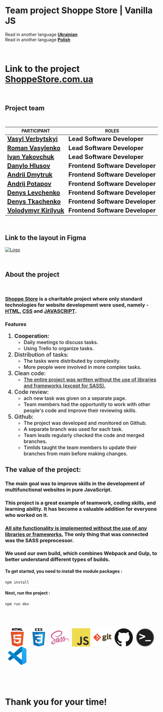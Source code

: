 # Team project **Shoppe Store** | Vanilla JS

Read in another language [**Ukrainian**](https://github.com/San88Francisco/ShoppeStore/blob/main/README.ua.md 'Go to Ukrainin translate')  
Read in another language [**Polish**](https://github.com/San88Francisco/ShoppeStore/blob/main/README.pl.md 'Go to Polish translate')

&nbsp;

# Link to the project [**ShoppeStore.com.ua**](https://shoppestore.netlify.app 'Go to the project website')

&nbsp;

## Project team

&nbsp;

| PARTICIPANT                                                                                                   | ROLES                                                               |
| ------------------------------------------------------------------------------------------------------------- | ------------------------------------------------------------------- |
| <span style="font-size:20px">[**Vasyl Verbytskyi**](https://github.com/San88Francisco 'Go to Git Hub')</span> | <span style="font-size:20px">**Lead Software Developer**</span>     |
| <span style="font-size:20px">[**Roman Vasylenko**](https://github.com/Akumuuu 'Go to Git Hub')</span>         | <span style="font-size:20px">**Lead Software Developer**</span>     |
| <span style="font-size:20px">[**Ivan Yakovchuk**](https://github.com/YakovchukIvan 'Go to Git Hub')</span>    | <span style="font-size:20px">**Lead Software Developer**</span>     |
| <span style="font-size:20px">[**Danylo Hlusov**](https://github.com/Xlussov 'Go to Git Hub')</span>           | <span style="font-size:20px">**Frontend Software Developer**</span> |
| <span style="font-size:20px">[**Andrii Dmytruk**](https://github.com/admitruk237 'Go to Git Hub')</span>      | <span style="font-size:20px">**Frontend Software Developer**</span> |
| <span style="font-size:20px">[**Andrij Potapov**](https://github.com/AndrijPot 'Go to Git Hub')</span>        | <span style="font-size:20px">**Frontend Software Developer**</span> |
| <span style="font-size:20px">[**Denys Levchenko**](https://github.com/gitdenlev 'Go to Git Hub')</span>       | <span style="font-size:20px">**Frontend Software Developer**</span> |
| <span style="font-size:20px">[**Denys Tkachenko**](https://github.com/Tkachenko01001 'Go to Git Hub')</span>  | <span style="font-size:20px">**Frontend Software Developer**</span> |
| <span style="font-size:20px">[**Volodymyr Kirilyuk**](https://github.com/ZD-Donatik 'Go to Git Hub')</span>   | <span style="font-size:20px">**Frontend Software Developer**</span> |

&nbsp;

## Link to the layout in Figma

[![Logo](./src/assets/img/Cover-figma.jpg)](<https://www.figma.com/file/yYKzT2pnaAR7UVJQKVhGJz/Shoppe-(Community)-(Copy)?type=design&node-id=1908-2067&mode=design&t=uM9WecxIjNGtVyRj-0> 'Go to the project')

&nbsp;

## About the project

&nbsp;

### [**Shoppe Store**](https://gleeful-faloodeh-752787.netlify.app/ 'Go to the project website') is a charitable project where only standard technologies for website development were used, namely - <u>**HTML**</u>, <u>**CSS**</u> and <u>**JAVASCRIPT**</u>.

### Features

<ol style='font-size:18px; font-weight: 500'>
    <li><span style="font-size:18px"><b>Cooperation:</b></span>
        <ul>
            <li style="font-size:16px">Daily meetings to discuss tasks.</li>
            <li style="font-size:16px">Using Trello to organize tasks.</li>
        </ul>
    </li>
    <li><span style="font-size:18px">Distribution of tasks:</span>
        <ul>
            <li style="font-size:16px">The tasks were distributed by complexity.</li>
            <li style="font-size:16px">More people were involved in more complex tasks.</li>
        </ul>
    </li>
    <li><span style="font-size:18px">Clean code:</span>
        <ul>
            <li style="font-size:16px; text-decoration: underline">The entire project was written without the use of libraries and frameworks (except for SASS).</li>
        </ul>
    </li>
    <li><span style="font-size:18px">Code review:</span>
        <ul>
            <li style="font-size:16px">ach new task was given on a separate page.</li>
            <li style="font-size:16px">Team members had the opportunity to work with other people's code and improve their reviewing skills.</li>
        </ul>
    </li>
    <li><span style="font-size:18px">Github:</span>
        <ul>
            <li style="font-size:16px">The project was developed and monitored on Github.</li>
            <li style="font-size:16px">A separate branch was used for each task.</li>
            <li style="font-size:16px">Team leads regularly checked the code and merged branches.</li>
            <li style="font-size:16px">Timlids taught the team members to update their branches from main before making changes.</li>
        </ul>
    </li>
</ol>

## The value of the project:

### The main goal was to improve skills in the development of multifunctional websites in pure JavaScript.

### This project is a great example of teamwork, coding skills, and learning ability. It has become a valuable addition for everyone who worked on it.

### <u>**All site functionality is implemented without the use of any libraries or frameworks.**</u> The only thing that was connected was the SASS preprocessor.

### We used our own build, which combines Webpack and Gulp, to better understand different types of builds.

#### To get started, you need to install the module packages :

```
npm install
```

#### Next, run the project :

```
npm run dev
```

## &nbsp;

<img title='HTML5' align="left" alt="HTML5" width="60px" src="https://raw.githubusercontent.com/github/explore/80688e429a7d4ef2fca1e82350fe8e3517d3494d/topics/html/html.png"  style="margin-left: 10px;" />

<img title='CSS3' align="left" alt="CSS3" width="60px" src="https://raw.githubusercontent.com/github/explore/80688e429a7d4ef2fca1e82350fe8e3517d3494d/topics/css/css.png" style="margin-left: 10px;"/>

<img title='Sass' align="left" alt="Sass" width="60px" src="https://raw.githubusercontent.com/github/explore/80688e429a7d4ef2fca1e82350fe8e3517d3494d/topics/sass/sass.png" style="margin-left: 10px;"/>
<img title='img' align="left" alt="JavaScript" width="60px" src="https://raw.githubusercontent.com/github/explore/80688e429a7d4ef2fca1e82350fe8e3517d3494d/topics/javascript/javascript.png" style="margin-left: 10px;"/>

<img title='img' align="left" alt="Git" width="60px" src="https://raw.githubusercontent.com/github/explore/80688e429a7d4ef2fca1e82350fe8e3517d3494d/topics/git/git.png" style="margin-left: 10px;"/>

<img title='img' align="left" alt="GitHub" width="60px" src="https://raw.githubusercontent.com/github/explore/78df643247d429f6cc873026c0622819ad797942/topics/github/github.png" style="margin-left: 10px;"/>

<img title='img' align="left" alt="Terminal" width="60px" src="https://raw.githubusercontent.com/github/explore/80688e429a7d4ef2fca1e82350fe8e3517d3494d/topics/terminal/terminal.png" style="margin-left: 10px;"/>

<img title='img' alt="Visual Studio Code" width="60px" src="https://raw.githubusercontent.com/github/explore/80688e429a7d4ef2fca1e82350fe8e3517d3494d/topics/visual-studio-code/visual-studio-code.png" style="margin-left: 10px;"/>

&nbsp;

&nbsp;

# Thank you for your time!
